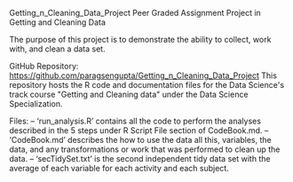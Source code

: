 
Getting_n_Cleaning_Data_Project
Peer Graded Assignment Project in Getting and Cleaning Data

The purpose of this project is to demonstrate the ability to collect, work with, and clean a data set.

GitHub Repository:
https://github.com/paragsengupta/Getting_n_Cleaning_Data_Project
This repository hosts the R code and documentation files for the Data Science's track course "Getting and Cleaning data" under the Data Science Specialization.

Files:
–	‘run_analysis.R’ contains all the code to perform the analyses described in the 5 steps under R Script File section of CodeBook.md.
–	‘CodeBook.md’ describes the how to use the data all this, variables, the data, and any transformations or work that was performed to clean up the data.
–	‘secTidySet.txt’ is the second independent tidy data set with the average of each variable for each activity and each subject.

